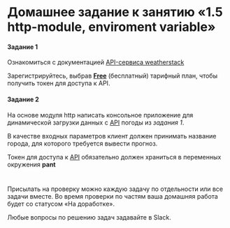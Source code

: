 # Домашнее задание к занятию «1.5 http-module, enviroment variable»

#### Задание 1
Ознакомиться с документацией [API-сервиса weatherstack](https://weatherstack.com/documentation)  

Зарегистрируйтесь, выбрав [**Free**](https://weatherstack.com/signup/free) (бесплатный) тарифный план, чтобы получить токен для доступа к API.

#### Задание 2
На основе модуля http написать консольное приложение для динамической загрузки данных с  [API](https://weatherstack.com/) погоды из *задания 1*.

В качестве входных параметров клиент должен принимать название города, для которого требуется вывести прогноз.

Токен для доступа к [API](https://weatherstack.com/) обязательно должен храниться в переменных окружения **pant**


#
Присылать на проверку можно каждую задачу по отдельности или все задачи вместе. 
Во время проверки по частям ваша домашняя работа будет со статусом «На доработке».

Любые вопросы по решению задач задавайте в Slack.

